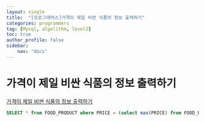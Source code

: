 ```yaml
---
layout: single
title:  "[프로그래머스]가격이 제일 비싼 식품의 정보 출력하기"
categories: programmers
tag: [Mysql, algolithm, level2]
toc: true
author_profile: false
sidebar:
    nav: "docs"
---
```


# 가격이 제일 비싼 식품의 정보 출력하기

[가격이 제일 비싼 식품의 정보 출력하기](https://school.programmers.co.kr/learn/courses/30/lessons/131115)


```sql
SELECT * from FOOD_PRODUCT where PRICE = (select max(PRICE) from FOOD_PRODUCT);
```
